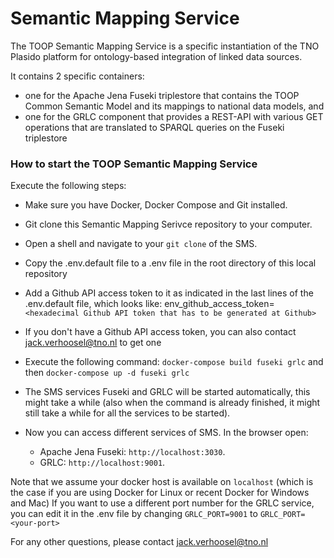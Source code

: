 # Semantic Mapping Service

The TOOP Semantic Mapping Service is a specific instantiation of the TNO Plasido platform for ontology-based integration of linked data sources.

It contains 2 specific containers:
- one for the Apache Jena Fuseki triplestore that contains the TOOP Common Semantic Model and its mappings to national data models, and
- one for the GRLC component that provides a REST-API with various GET operations that are translated to SPARQL queries on the Fuseki triplestore  

### How to start the TOOP Semantic Mapping Service
Execute the following steps:

- Make sure you have Docker, Docker Compose and Git installed.
- Git clone this Semantic Mapping Serivce repository to your computer.
- Open a shell and navigate to your `git clone` of the SMS.
- Copy the .env.default file to a .env file in the root directory of this local repository
- Add a Github API access token to it as indicated in the last lines of the .env.default file,
  which looks like: env_github_access_token=`<hexadecimal Github API token that has to be generated at Github>`
- If you don't have a Github API access token, you can also contact jack.verhoosel@tno.nl to get one

- Execute the following command: `docker-compose build fuseki grlc` and then `docker-compose up -d fuseki grlc`
- The SMS services Fuseki and GRLC will be started automatically, this might take a while (also when the command is already finished, it might still take a while for all the services to be started).
- Now you can access different services of SMS. In the browser open:

	- Apache Jena Fuseki: `http://localhost:3030`.
	- GRLC: `http://localhost:9001`.
	
Note that we assume your docker host is available on `localhost` (which is the case if you are using Docker for Linux or recent Docker for Windows and Mac)
If you want to use a different port number for the GRLC service, you can edit it in the .env file by changing `GRLC_PORT=9001` to `GRLC_PORT=<your-port>`

For any other questions, please contact jack.verhoosel@tno.nl
 
